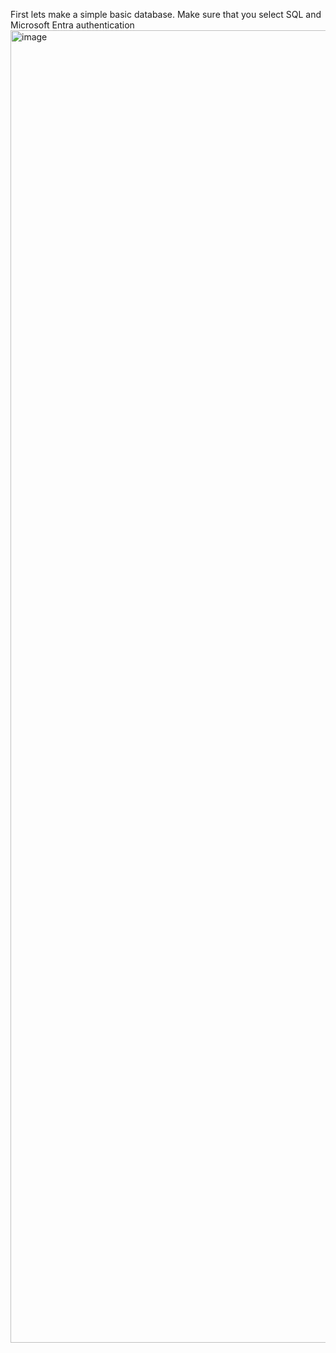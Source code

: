 
First lets make a simple basic database. Make sure that you select SQL and Microsoft Entra authentication
<img width="2238" height="2100" alt="image" src="https://github.com/user-attachments/assets/067b5df4-710d-47bc-8af5-f4ad7fdcd298" />


